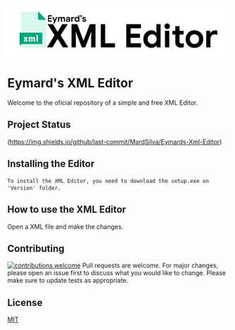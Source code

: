 ![Project Logo](https://github.com/MardSilva/Eymards-Xml-Editor/blob/master/logos/logo.png)

# Eymard's XML Editor

Welcome to the oficial repository of a simple and free XML Editor.

## Project Status
(https://img.shields.io/github/last-commit/MardSilva/Eymards-Xml-Editor)
## Installing the Editor

```
To install the XML Editor, you need to download the setup.exe on 'Version' folder.
```
## How to use the XML Editor

 Open a XML file and make the changes. 


## Contributing 
[![contributions welcome](https://img.shields.io/badge/contributions-welcome-brightgreen.svg?style=flat)](https://github.com/MardSilva/Eymards-Xml-Editor/issues)
Pull requests are welcome. For major changes, please open an issue first to discuss what you would like to change.
Please make sure to update tests as appropriate.

## License
[MIT](https://choosealicense.com/licenses/mit/)
